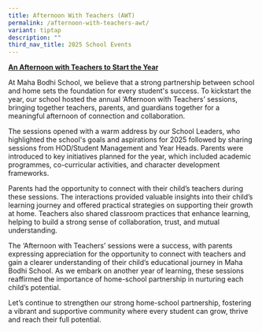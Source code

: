```yaml
---
title: Afternoon With Teachers (AWT)
permalink: /afternoon-with-teachers-awt/
variant: tiptap
description: ""
third_nav_title: 2025 School Events
---
```

<p><strong><u>An Afternoon with Teachers to Start the Year</u></strong>
</p>
<p>At Maha Bodhi School, we believe that a strong partnership between school
and home sets the foundation for every student's success. To kickstart
the year, our school hosted the annual ‘Afternoon with Teachers’ sessions,
bringing together teachers, parents, and guardians together for a meaningful
afternoon of connection and collaboration.</p>
<p>The sessions opened with a warm address by our School Leaders, who highlighted
the school's goals and aspirations for 2025 followed by sharing sessions
from HOD/Student Management and Year Heads. Parents were introduced to
key initiatives planned for the year, which included academic programmes,
co-curricular activities, and character development frameworks.</p>
<p>Parents had the opportunity to connect with their child’s teachers during
these sessions. The interactions provided valuable insights into their
child’s learning journey and offered practical strategies on supporting
their growth at home. Teachers also shared classroom practices that enhance
learning, helping to build a strong sense of collaboration, trust, and
mutual understanding.</p>
<p>The ‘Afternoon with Teachers’ sessions were a success, with parents expressing
appreciation for the opportunity to connect with teachers and gain a clearer
understanding of their child’s educational journey in Maha Bodhi School.
As we embark on another year of learning, these sessions reaffirmed the
importance of home-school partnership in nurturing each child’s potential.</p>
<p>Let’s continue to strengthen our strong home-school partnership, fostering
a vibrant and supportive community where every student can grow, thrive
and reach their full potential.</p>
<p></p>